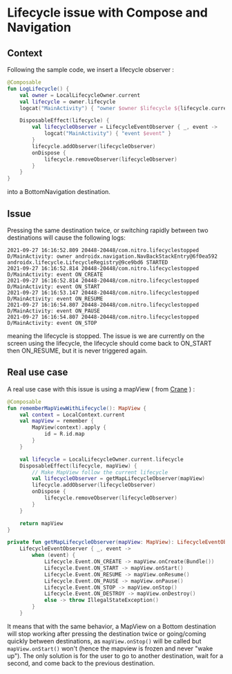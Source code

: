 # Lifecycle issue with Compose and Navigation

## Context

Following the sample code, we insert a lifecycle observer :

```kotlin
@Composable
fun LogLifecycle() {
    val owner = LocalLifecycleOwner.current
    val lifecycle = owner.lifecycle
    logcat("MainActivity") { "owner $owner $lifecycle ${lifecycle.currentState}" }

    DisposableEffect(lifecycle) {
        val lifecycleObserver = LifecycleEventObserver { _, event ->
            logcat("MainActivity") { "event $event" }
        }
        lifecycle.addObserver(lifecycleObserver)
        onDispose {
            lifecycle.removeObserver(lifecycleObserver)
        }
    }
}
```

into a BottomNavigation destination.

## Issue

Pressing the same destination twice, or switching rapidly between two destinations will cause the following logs:

```
2021-09-27 16:16:52.809 20448-20448/com.nitro.lifecyclestopped D/MainActivity: owner androidx.navigation.NavBackStackEntry@6f0ea592 androidx.lifecycle.LifecycleRegistry@9ce9bd6 STARTED
2021-09-27 16:16:52.814 20448-20448/com.nitro.lifecyclestopped D/MainActivity: event ON_CREATE
2021-09-27 16:16:52.814 20448-20448/com.nitro.lifecyclestopped D/MainActivity: event ON_START
2021-09-27 16:16:53.147 20448-20448/com.nitro.lifecyclestopped D/MainActivity: event ON_RESUME
2021-09-27 16:16:54.807 20448-20448/com.nitro.lifecyclestopped D/MainActivity: event ON_PAUSE
2021-09-27 16:16:54.807 20448-20448/com.nitro.lifecyclestopped D/MainActivity: event ON_STOP
```

meaning the lifecycle is stopped. The issue is we are currently on the screen using the lifecycle, the lifecycle should come back to
ON_START then ON_RESUME, but it is never triggered again.

## Real use case

A real use case with this issue is using a mapView (
from [Crane](https://github.com/android/compose-samples/blob/main/Crane/app/src/main/java/androidx/compose/samples/crane/details/MapViewUtils.kt) ) :

```kotlin
@Composable
fun rememberMapViewWithLifecycle(): MapView {
    val context = LocalContext.current
    val mapView = remember {
        MapView(context).apply {
            id = R.id.map
        }
    }

    val lifecycle = LocalLifecycleOwner.current.lifecycle
    DisposableEffect(lifecycle, mapView) {
        // Make MapView follow the current lifecycle
        val lifecycleObserver = getMapLifecycleObserver(mapView)
        lifecycle.addObserver(lifecycleObserver)
        onDispose {
            lifecycle.removeObserver(lifecycleObserver)
        }
    }

    return mapView
}

private fun getMapLifecycleObserver(mapView: MapView): LifecycleEventObserver =
    LifecycleEventObserver { _, event ->
        when (event) {
            Lifecycle.Event.ON_CREATE -> mapView.onCreate(Bundle())
            Lifecycle.Event.ON_START -> mapView.onStart()
            Lifecycle.Event.ON_RESUME -> mapView.onResume()
            Lifecycle.Event.ON_PAUSE -> mapView.onPause()
            Lifecycle.Event.ON_STOP -> mapView.onStop()
            Lifecycle.Event.ON_DESTROY -> mapView.onDestroy()
            else -> throw IllegalStateException()
        }
    }
```

It means that with the same behavior, a MapView on a Bottom destination will stop working after pressing the destination twice or
going/coming quickly between destinations, as `mapView.onStop()` will be called but `mapView.onStart()` won't (hence the mapview is frozen
and never "wake up"). The only solution is for the user to go to another destination, wait for a second, and come back to the previous
destination. 